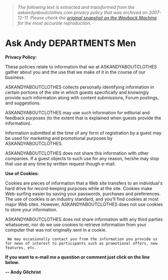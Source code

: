 > *The following text is extracted and transformed from the askandyaboutclothes.com privacy policy that was archived on 2007-12-11. Please check the [original snapshot on the Wayback Machine](https://web.archive.org/web/20071211180742id_/http%3A//www.askandyaboutclothes.com/FrontPGArticles/Privacy%2520Policy.htm) for the most accurate reproduction.*

# Ask Andy DEPARTMENTS Men

**Privacy Policy:**

These policies relate to information that we at ASKANDYABOUTCLOTHES gather about you and the use that we make of it in the course of our business.  

ASKANDYABOUTCLOTHES collects personally identifying information in certain portions of the site in which guests specifically and knowingly provide such information along with content submissions, Forum postings, and suggestions. 

ASKANDYABOUTCLOTHES may use such information for editorial and feedback purposes (to the extent that is explained when guests provide the information). 

Information submitted at the time of any form of registration by a guest may be used for marketing and promotional purposes by ASKANDYABOUTCLOTHES.  

ASKANDYABOUTCLOTHES does not share this information with other companies. If a guest objects to such use for any reason, he/she may stop that use at any time by written request though e-mail.  

**Use of Cookies:**  

Cookies are pieces of information that a Web site transfers to an individual's hard drive for record-keeping purposes while at the site. Cookies make Web-surfing easier by saving your passwords, purchases and preferences. The use of cookies is an industry standard, and you'll find cookies at most major Web sites. However, ASKANDYABOUTCLOTHES does not use cookies to store your information. 

ASKANDYABOUTCLOTHES does not share information with any third parties whatsoever, nor do we use cookies to retrieve information from your computer that was not originally sent in a cookie.

` We may occasionally contact you from the information you provide us for news of interest to participants such as promotional offers, new features, etc.`

**If you want to e-mail me a question or comment just click on the line below.**

**\-- Andy Gilchrist**
